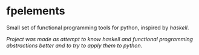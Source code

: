 # fpelements
Small set of functional programming tools for python, inspired by _haskell_.

_Project was made as attempt to know haskell and functional programming abstractions better and to try to apply them to python._
